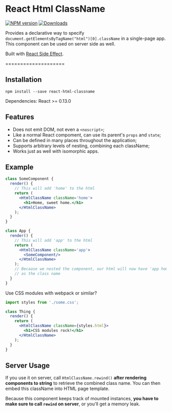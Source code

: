 React Html ClassName
====================

[![NPM version][npm-image]][npm-url]
[![Downloads][downloads-image]][npm-url]

Provides a declarative way to specify `document.getElementsByTagName("html")[0].className` in a single-page app.  
This component can be used on server side as well.

Built with [React Side Effect](https://github.com/gaearon/react-side-effect).

====================

## Installation

```
npm install --save react-html-classname
```

Dependencies: React >= 0.13.0

## Features

* Does not emit DOM, not even a `<noscript>`;
* Like a normal React compoment, can use its parent's `props` and `state`;
* Can be defined in many places throughout the application;
* Supports arbitrary levels of nesting, combining each className;
* Works just as well with isomorphic apps.

## Example

```jsx
class SomeComponent {
  render() {
    // This will add 'home' to the html
    return (
      <HtmlClassName className='home'>
        <h1>Home, sweet home.</h1>
      </HtmlClassName>
    );
  }
}

class App {
  render() {
    // This will add 'app' to the html
    return (
      <HtmlClassName className='app'>
        <SomeComponent/>
      </HtmlClassName>
    );
    // Becaase we nested the component, our html will now have 'app home'
    // as the class name
  }
}
```

Use CSS modules with webpack or similar?

```jsx
import styles from './some.css';

class Thing {
  render() {
    return (
      <HtmlClassName className={styles.html}>
        <h1>CSS modules rock!</h1>
      </HtmlClassName>
    );
  }
}
```

## Server Usage

If you use it on server, call `HtmlClassName.rewind()` **after rendering components to string** to retrieve the combined class name. You can then embed this className into HTML page template.

Because this component keeps track of mounted instances, **you have to make sure to call `rewind` on server**, or you'll get a memory leak.

[npm-url]: https://npmjs.org/package/react-html-classname
[downloads-image]: http://img.shields.io/npm/dm/react-html-classname.svg
[npm-image]: http://img.shields.io/npm/v/react-html-classname.svg
